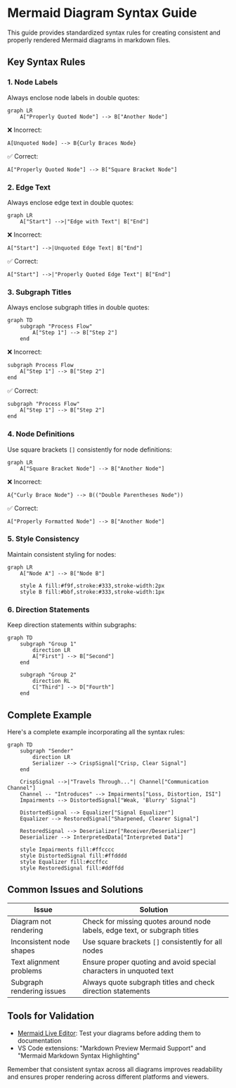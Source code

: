 # Mermaid Diagram Syntax Guide

This guide provides standardized syntax rules for creating consistent and properly rendered Mermaid diagrams in markdown files.

## Key Syntax Rules

### 1. Node Labels
Always enclose node labels in double quotes:

```mermaid
graph LR
    A["Properly Quoted Node"] --> B["Another Node"]
```

❌ Incorrect:
```
A[Unquoted Node] --> B{Curly Braces Node}
```

✅ Correct:
```
A["Properly Quoted Node"] --> B["Square Bracket Node"]
```

### 2. Edge Text
Always enclose edge text in double quotes:

```mermaid
graph LR
    A["Start"] -->|"Edge with Text"| B["End"]
```

❌ Incorrect:
```
A["Start"] -->|Unquoted Edge Text| B["End"]
```

✅ Correct:
```
A["Start"] -->|"Properly Quoted Edge Text"| B["End"]
```

### 3. Subgraph Titles
Always enclose subgraph titles in double quotes:

```mermaid
graph TD
    subgraph "Process Flow"
        A["Step 1"] --> B["Step 2"]
    end
```

❌ Incorrect:
```
subgraph Process Flow
    A["Step 1"] --> B["Step 2"]
end
```

✅ Correct:
```
subgraph "Process Flow"
    A["Step 1"] --> B["Step 2"]
end
```

### 4. Node Definitions
Use square brackets `[]` consistently for node definitions:

```mermaid
graph LR
    A["Square Bracket Node"] --> B["Another Node"]
```

❌ Incorrect:
```
A{"Curly Brace Node"} --> B(("Double Parentheses Node"))
```

✅ Correct:
```
A["Properly Formatted Node"] --> B["Another Node"]
```

### 5. Style Consistency
Maintain consistent styling for nodes:

```mermaid
graph LR
    A["Node A"] --> B["Node B"]
    
    style A fill:#f9f,stroke:#333,stroke-width:2px
    style B fill:#bbf,stroke:#333,stroke-width:1px
```

### 6. Direction Statements
Keep direction statements within subgraphs:

```mermaid
graph TD
    subgraph "Group 1"
        direction LR
        A["First"] --> B["Second"]
    end
    
    subgraph "Group 2"
        direction RL
        C["Third"] --> D["Fourth"]
    end
```

## Complete Example

Here's a complete example incorporating all the syntax rules:

```mermaid
graph TD
    subgraph "Sender"
        direction LR
        Serializer --> CrispSignal["Crisp, Clear Signal"]
    end

    CrispSignal -->|"Travels Through..."| Channel["Communication Channel"]
    Channel -- "Introduces" --> Impairments["Loss, Distortion, ISI"]
    Impairments --> DistortedSignal["Weak, 'Blurry' Signal"]

    DistortedSignal --> Equalizer["Signal Equalizer"]
    Equalizer --> RestoredSignal["Sharpened, Clearer Signal"]

    RestoredSignal --> Deserializer["Receiver/Deserializer"]
    Deserializer --> InterpretedData["Interpreted Data"]

    style Impairments fill:#ffcccc
    style DistortedSignal fill:#ffdddd
    style Equalizer fill:#ccffcc
    style RestoredSignal fill:#ddffdd
```

## Common Issues and Solutions

| Issue | Solution |
|-------|----------|
| Diagram not rendering | Check for missing quotes around node labels, edge text, or subgraph titles |
| Inconsistent node shapes | Use square brackets `[]` consistently for all nodes |
| Text alignment problems | Ensure proper quoting and avoid special characters in unquoted text |
| Subgraph rendering issues | Always quote subgraph titles and check direction statements |

## Tools for Validation

- [Mermaid Live Editor](https://mermaid.live/): Test your diagrams before adding them to documentation
- VS Code extensions: "Markdown Preview Mermaid Support" and "Mermaid Markdown Syntax Highlighting"

Remember that consistent syntax across all diagrams improves readability and ensures proper rendering across different platforms and viewers.
